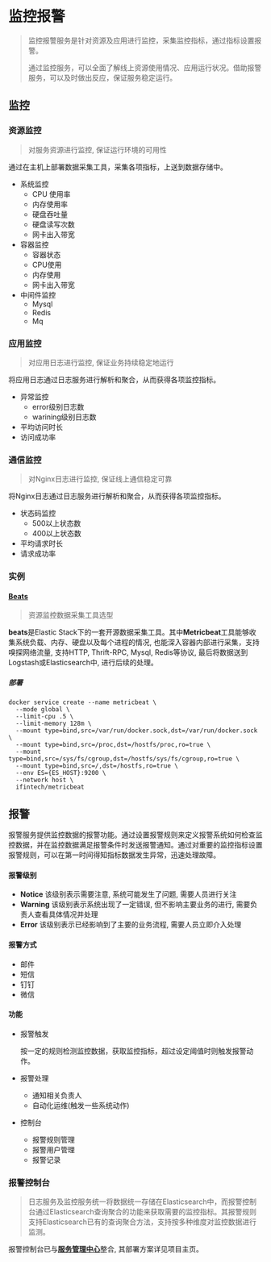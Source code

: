 # 监控报警

> 监控报警服务是针对资源及应用进行监控，采集监控指标，通过指标设置报警。
>
> 通过监控服务，可以全面了解线上资源使用情况、应用运行状况。借助报警服务，可以及时做出反应，保证服务稳定运行。

## 监控

### 资源监控

> 对服务资源进行监控, 保证运行环境的可用性

通过在主机上部署数据采集工具，采集各项指标，上送到数据存储中。

- 系统监控
  - CPU 使用率
  - 内存使用率
  - 硬盘吞吐量
  - 硬盘读写次数
  - 网卡出入带宽
- 容器监控
  - 容器状态
  - CPU使用
  - 内存使用
  - 网卡出入带宽
- 中间件监控
  - Mysql
  - Redis
  - Mq

### 应用监控

> 对应用日志进行监控, 保证业务持续稳定地运行

将应用日志通过日志服务进行解析和聚合，从而获得各项监控指标。

- 异常监控
  - error级别日志数
  - warining级别日志数
- 平均访问时长
- 访问成功率

### 通信监控

> 对Nginx日志进行监控, 保证线上通信稳定可靠

将Nginx日志通过日志服务进行解析和聚合，从而获得各项监控指标。

- 状态码监控
  - 500以上状态数
  - 400以上状态数
- 平均请求时长
- 请求成功率

### 实例

#### [Beats](https://www.elastic.co/cn/products/beats)

> 资源监控数据采集工具选型

**beats**是Elastic Stack下的一套开源数据采集工具。其中**Metricbeat**工具能够收集系统负载、内存、硬盘以及每个进程的情况, 也能深入容器内部进行采集，支持嗅探网络流量, 支持HTTP, Thrift-RPC, Mysql, Redis等协议, 最后将数据送到Logstash或Elasticsearch中, 进行后续的处理。

##### 部署

```shell
docker service create --name metricbeat \
  --mode global \
  --limit-cpu .5 \
  --limit-memory 128m \
  --mount type=bind,src=/var/run/docker.sock,dst=/var/run/docker.sock \
  --mount type=bind,src=/proc,dst=/hostfs/proc,ro=true \
  --mount type=bind,src=/sys/fs/cgroup,dst=/hostfs/sys/fs/cgroup,ro=true \
  --mount type=bind,src=/,dst=/hostfs,ro=true \
  --env ES={ES_HOST}:9200 \
  --network host \
  ifintech/metricbeat
```

## 报警

报警服务提供监控数据的报警功能。通过设置报警规则来定义报警系统如何检查监控数据，并在监控数据满足报警条件时发送报警通知。通过对重要的监控指标设置报警规则，可以在第一时间得知指标数据发生异常，迅速处理故障。

#### 报警级别

- **Notice** 该级别表示需要注意, 系统可能发生了问题, 需要人员进行关注
- **Warning** 该级别表示系统出现了一定错误, 但不影响主要业务的进行, 需要负责人查看具体情况并处理
- **Error** 该级别表示已经影响到了主要的业务流程, 需要人员立即介入处理

#### 报警方式

- 邮件
- 短信
- 钉钉
- 微信

#### 功能

- 报警触发

  按一定的规则检测监控数据，获取监控指标，超过设定阈值时则触发报警动作。

- 报警处理

  - 通知相关负责人
  - 自动化运维(触发一些系统动作)

- 控制台

  - 报警规则管理
  - 报警用户管理
  - 报警记录

### 报警控制台

> 日志服务及监控服务统一将数据统一存储在Elasticsearch中，而报警控制台通过Elasticsearch查询聚合的功能来获取需要的监控指标。其报警规则支持Elasticsearch已有的查询聚合方法，支持按多种维度对监控数据进行监测。

报警控制台已与[**服务管理中心**](https://github.com/ifintech/service)整合, 其部署方案详见项目主页。



